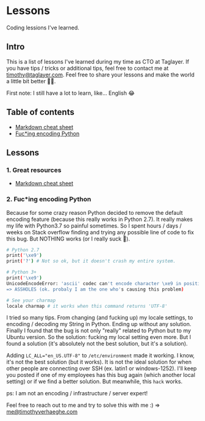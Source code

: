 # Lessons
Coding lessions I've learned.

## Intro
This is a list of lessons I've learned during my time as CTO at Taglayer. If you have tips / tricks or additional tips, feel free to contact me at timothy@taglayer.com. Feel free to share your lessons and make the world a little bit better 💪🏻.

First note: I still have a lot to learn, like... English 😂

## Table of contents
- [Markdown cheat sheet](https://github.com/timothyverhaeghe/lessons#1-great-resources)
- [Fuc*ing encoding Python](https://github.com/timothyverhaeghe/lessons#2-fucing-encoding-python)

## Lessons
### 1. Great resources
- [Markdown cheat sheet](https://github.com/adam-p/markdown-here/wiki/Markdown-Cheatsheet)

### 2. Fuc*ing encoding Python
Because for some crazy reason Python decided to remove the default encoding feature (because this really works in Python 2.7). It really makes my life with Python3.7 so painful sometimes. So I spent hours / days / weeks on Stack overflow finding and trying any possible line of code to fix this bug. But NOTHING works (or I really suck 🧐).

```bash
# Python 2.7
print('\xe9')
print('?') # Not so ok, but it doesn't crash my entire system.

# Python 3+
print('\xe9')
UnicodeEncodeError: 'ascii' codec can't encode character \xe9 in position 0: ordinal not in range(128)
=> ASSHOLES (ok. probaly I am the one who's causing this problem)

# See your charmap
locale charmap # it works when this command returns 'UTF-8'
```

I tried so many tips. From changing (and fucking up) my locale settings, to encoding / decoding my String in Python. Ending up without any solution. Finally I found that the bug is not only "really" related to Python but to my Ubuntu version. So the solution: fucking my local setting even more. But I found a solution (it's absolutely not the best solution, but it's a solution).

Adding `LC_ALL="en_US.UTF-8"` to `/etc/environment` made it working. I know, it's not the best solution (but it works). It is not the ideal solution for when other people are connecting over SSH (ex. latin1 or windows-1252). I'll keep you posted if one of my employees has this bug again (which another local setting) or if we find a better solution. But meanwhile, this `hack` works.

ps: I am not an encoding / infrastructure / server expert!

Feel free to reach out to me and try to solve this with me :) => me@timothyverhaeghe.com
